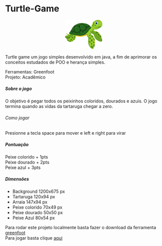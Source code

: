 # Turtle-Game
 
 <p align="center">
  <img src="https://github.com/Orlando-Andre/Turtle-Game/blob/main/images/tartaruga.png"/>
</p>
 
Turtle game  um jogo simples  desenvolvido em java, a fim de aprimorar os conceitos estudados de POO e herança simples.


Ferramentas: Greenfoot  
Projeto: Acadêmico 

##### Sobre o jogo 

O objetivo é pegar todos os peixinhos coloridos, dourados e azuis. O jogo termina quando as vidas da tartaruga chegar a zero.  

###### Como jogar

Presionne a tecla space para mover e left e right para virar  

##### Pontuação 

Peixe colorido + 1pts  
Peixe dourado  + 2pts  
Peixe azul     + 3pts  


##### Dimensões 
* Background    1200x675 px  
* Tartaruga     120x94   px  
* Arraia        147x94   px  
* Peixe colorido 70x49   px  
* Peixe dourado  50x50   px  
* Peixe Azul     80x54   px  

Para rodar este projeto localmente basta fazer o download da ferramenta [greenfoot](https://www.greenfoot.org/download)  
Para jogar basta clique [aqui](https://www.greenfoot.org/scenarios/30272) 
